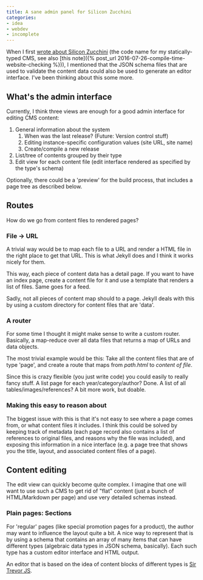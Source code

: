 ```yaml
---
title: A sane admin panel for Silicon Zucchini
categories:
- idea
- webdev
- incomplete
---
```

When I first [wrote about Silicon Zucchini](https://pascalhertleif.de/artikel/silicon-zucchini/) (the code name for my statically-typed CMS, see also [this note]({% post_url 2016-07-26-compile-time-website-checking %})), I mentioned that the JSON schema files that are used to validate the content data could also be used to generate an editor interface. I've been thinking about this some more.

## What's the admin interface

Currently, I think three views are enough for a good admin interface for editing CMS content:

1. General information about the system
	1. When was the last release? (Future: Version control stuff)
	2. Editing instance-specific configuration values (site URL, site name)
	3. Create/compile a new release
2. List/tree of contents grouped by their type
3. Edit view for each content file (edit interface rendered as specified by the type's schema)

Optionally, there could be a 'preview' for the build process, that includes a page tree as described below.

## Routes

How do we go from content files to rendered pages?

### File → URL

A trivial way would be to map each file to a URL and render a HTML file in the right place to get that URL. This is what Jekyll does and I think it works nicely for them.

This way, each piece of content data has a detail page. If you want to have an index page, create a content file for it and use a template that renders a list of files. Same goes for a feed.

Sadly, not all pieces of content map should to a page. Jekyll deals with this by using a custom directory for content files that are 'data'.

### A router

For some time I thought it might make sense to write a custom router. Basically, a map-reduce over all data files that returns a map of URLs and data objects.

The most trivial example would be this: Take all the content files that are of type 'page', and create a route that maps from _path.html_ to _content of file_.

Since this is crazy flexible (you just write code) you could easily to really fancy stuff. A list page for each year/category/author? Done. A list of all tables/images/references? A bit more work, but doable.

### Making this easy to reason about

The biggest issue with this is that it's not easy to see where a page comes from, or what content files it includes. I think this could be solved by keeping track of metadata (each page record also contains a list of references to original files, and reasons why the file was included), and exposing this information in a nice interface (e.g. a page tree that shows you the title, layout, and associated content files of a page).

## Content editing

The edit view can quickly become quite complex. I imagine that one will want to use such a CMS to get rid of "flat" content (just a bunch of HTML/Markdown per page) and use very detailed schemas instead.

### Plain pages: Sections

For 'regular' pages (like special promotion pages for a product), the author may want to influence the layout quite a bit. A nice way to represent that is by using a schema that contains an array of many items that can have different types (algebraic data types in JSON schema, basically). Each such type has a custom editor interface and HTML output.

An editor that is based on the idea of content blocks of different types is [Sir Trevor JS](http://madebymany.github.io/sir-trevor-js/).

